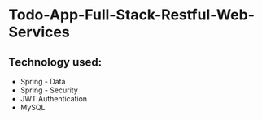 # Todo-App-Full-Stack-Restful-Web-Services

## Technology used:

- Spring - Data
- Spring - Security
- JWT Authentication
- MySQL

